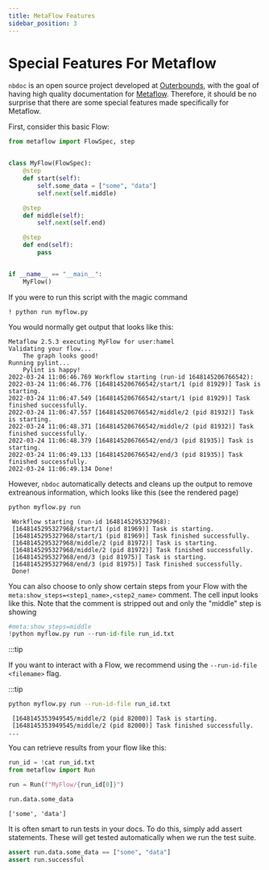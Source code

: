 ```yaml
---
title: MetaFlow Features
sidebar_position: 3
---
```



<!--- WARNING: THIS FILE WAS AUTOGENERATED! DO NOT EDIT! Instead, edit the notebook w/the location & name as this file.-->

# Special Features For Metaflow

`nbdoc` is an open source project developed at [Outerbounds](https://outerbounds.com), with the goal of having high quality documentation for [Metaflow](https://metaflow.org).  Therefore, it should be no surprise that there are some special features made specifically for Metaflow.

First, consider this basic Flow:


```py title="myflow.py"
from metaflow import FlowSpec, step


class MyFlow(FlowSpec):
    @step
    def start(self):
        self.some_data = ["some", "data"]
        self.next(self.middle)

    @step
    def middle(self):
        self.next(self.end)

    @step
    def end(self):
        pass


if __name__ == "__main__":
    MyFlow()
```

If you were to run this script with the magic command

```ipython
! python run myflow.py
```

You would normally get output that looks like this:

```
Metaflow 2.5.3 executing MyFlow for user:hamel
Validating your flow...
    The graph looks good!
Running pylint...
    Pylint is happy!
2022-03-24 11:06:46.769 Workflow starting (run-id 1648145206766542):
2022-03-24 11:06:46.776 [1648145206766542/start/1 (pid 81929)] Task is starting.
2022-03-24 11:06:47.549 [1648145206766542/start/1 (pid 81929)] Task finished successfully.
2022-03-24 11:06:47.557 [1648145206766542/middle/2 (pid 81932)] Task is starting.
2022-03-24 11:06:48.371 [1648145206766542/middle/2 (pid 81932)] Task finished successfully.
2022-03-24 11:06:48.379 [1648145206766542/end/3 (pid 81935)] Task is starting.
2022-03-24 11:06:49.133 [1648145206766542/end/3 (pid 81935)] Task finished successfully.
2022-03-24 11:06:49.134 Done!
```

However, `nbdoc` automatically detects and cleans up the output to remove extreanous information, which looks like this (see the rendered page)


```bash
python myflow.py run
```

<CodeOutputBlock lang="bash">

     Workflow starting (run-id 1648145295327968):
     [1648145295327968/start/1 (pid 81969)] Task is starting.
     [1648145295327968/start/1 (pid 81969)] Task finished successfully.
     [1648145295327968/middle/2 (pid 81972)] Task is starting.
     [1648145295327968/middle/2 (pid 81972)] Task finished successfully.
     [1648145295327968/end/3 (pid 81975)] Task is starting.
     [1648145295327968/end/3 (pid 81975)] Task finished successfully.
     Done!


</CodeOutputBlock>

You can also choose to only show certain steps from your Flow with the `meta:show_steps=<step1_name>,<step2_name>` comment.  The cell input looks like this.  Note that the comment is stripped out and only the "middle" step is showing

```python
#meta:show_steps=middle
!python myflow.py run --run-id-file run_id.txt
```

:::tip

If you want to interact with a Flow, we recommend using the `--run-id-file <filemame>` flag.

:::tip


```bash
python myflow.py run --run-id-file run_id.txt
```

<CodeOutputBlock lang="bash">

     [1648145353949545/middle/2 (pid 82000)] Task is starting.
     [1648145353949545/middle/2 (pid 82000)] Task finished successfully.
    ...

</CodeOutputBlock>

You can retrieve results from your flow like this:


```python
run_id = !cat run_id.txt
from metaflow import Run

run = Run(f"MyFlow/{run_id[0]}")

run.data.some_data
```

<CodeOutputBlock lang="python">




    ['some', 'data']



</CodeOutputBlock>

It is often smart to run tests in your docs.  To do this, simply add assert statements.  These will get tested automatically when we run the test suite.


```python
assert run.data.some_data == ["some", "data"]
assert run.successful
```
